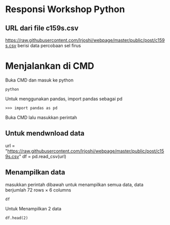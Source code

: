 # Responsi Workshop Python
## URL dari file c159s.csv
https://raw.githubusercontent.com/lrjoshi/webpage/master/public/post/c159s.csv
berisi data percobaan sel firus

# Menjalankan di CMD
Buka CMD dan masuk ke python
```
python
```
Untuk menggunakan pandas, import pandas sebagai pd
```
>>> import pandas as pd
```

Buka CMD lalu masukkan perintah 
## Untuk mendwnload data 
url = "https://raw.githubusercontent.com/lrjoshi/webpage/master/public/post/c159s.csv"
df = pd.read_csv(url)

## Menampilkan data 
masukkan perintah dibawah untuk menampilkan semua data, data berjumlah 72 rows × 6 columns
```
df
```
Untuk Menampilkan 2 data
```
df.head(2)
```
